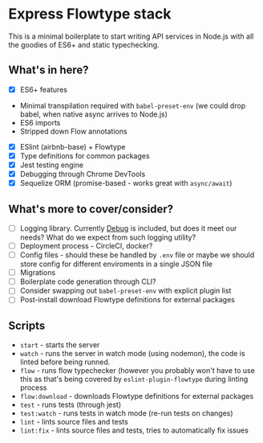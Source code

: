 # Express Flowtype stack
This is a minimal boilerplate to start writing API services in Node.js with all the goodies of ES6+ and static typechecking.

## What's in here?
- [x] ES6+ features
 + Minimal transpilation required with `babel-preset-env` (we could drop babel, when native async arrives to Node.js)
 + ES6 imports
 + Stripped down Flow annotations
- [x] ESlint (airbnb-base) + Flowtype
- [x] Type definitions for common packages
- [x] Jest testing engine
- [x] Debugging through Chrome DevTools
- [x] Sequelize ORM (promise-based - works great with `async/await`)

## What's more to cover/consider?
- [ ] Logging library. Currently [Debug](https://github.com/visionmedia/debug) is included, but does it meet our needs? What do we expect from such logging utility?
- [ ] Deployment process -  CircleCI, docker?
- [ ] Config files - should these be handled by `.env` file or maybe we should store config for different enviroments in a single JSON file
- [ ] Migrations
- [ ] Boilerplate code generation through CLI?
- [ ] Consider swapping out `babel-preset-env` with explicit plugin list
- [ ] Post-install download Flowtype definitions for external packages

## Scripts

+ `start` - starts the server
+ `watch` - runs the server in watch mode (using nodemon), the code is linted before being runned.
+ `flow` - runs flow typechecker (however you probably won't have to use this as that's being covered by `eslint-plugin-flowtype` during linting process
+ `flow:download` - downloads Flowtype definitions for external packages
+ `test` - runs tests (through jest)
+ `test:watch` - runs tests in watch mode (re-run tests on changes)
+ `lint` - lints source files and tests
+ `lint:fix` - lints source files and tests, tries to automatically fix issues

